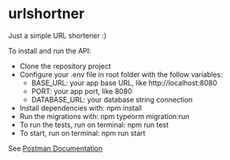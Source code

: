 # urlshortner

Just a simple URL shortener :)

To install and run the API:
- Clone the repository project
- Configure your .env file in root folder with the follow variables:
  - BASE_URL: your app base URL, like http://localhost:8080
  - PORT: your app port, like 8080
  - DATABASE_URL: your database string connection
- Install dependencies with: npm install
- Run the migrations with: npm typeorm migration:run
- To run the tests, run on terminal: npm run test
- To start, run on terminal: npm run start

See [Postman Documentation](https://documenter.getpostman.com/view/1804582/TWDZJc4r)

